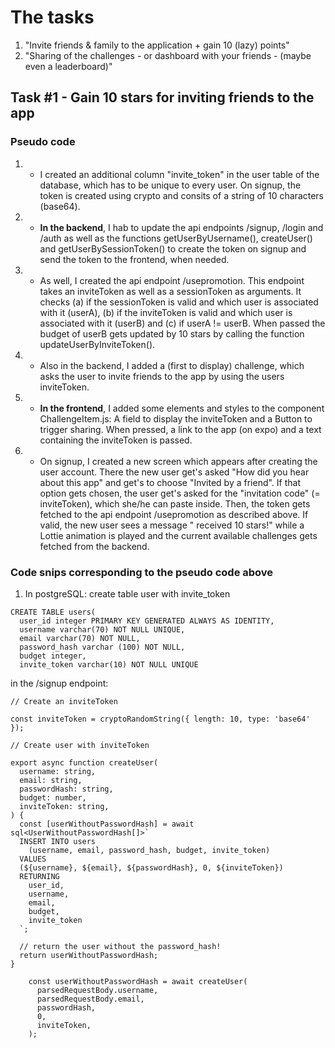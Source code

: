 # The tasks

1. "Invite friends & family to the application + gain 10 (lazy) points"
2. "Sharing of the challenges - or dashboard with your friends - (maybe even a leaderboard)"

## Task #1 - Gain 10 stars for inviting friends to the app

### Pseudo code

1. - I created an additional column "invite_token" in the user table of the database, which has to be unique to every user. On signup, the token is created using crypto and consits of a string of 10 characters (base64).
1. - **In the backend**, I hab to update the api endpoints /signup, /login and /auth as well as the functions getUserByUsername(), createUser() and getUserBySessionToken() to create the token on signup and send the token to the frontend, when needed.
1. - As well, I created the api endpoint /usepromotion. This endpoint takes an inviteToken as well as a sessionToken as arguments. It checks (a) if the sessionToken is valid and which user is associated with it (userA), (b) if the inviteToken is valid and which user is associated with it (userB) and (c) if userA != userB. When passed the budget of userB gets updated by 10 stars by calling the function updateUserByInviteToken().
1. - Also in the backend, I added a (first to display) challenge, which asks the user to invite friends to the app by using the users inviteToken.
1. - **In the frontend**, I added some elements and styles to the component ChallengeItem.js: A field to display the inviteToken and a Button to trigger sharing. When pressed, a link to the app (on expo) and a text containing the inviteToken is passed.
1. - On signup, I created a new screen which appears after creating the user account. There the new user get's asked "How did you hear about this app" and get's to choose "Invited by a friend". If that option gets chosen, the user get's asked for the "invitation code" (= inviteToken), which she/he can paste inside. Then, the token gets fetched to the api endpoint /usepromotion as described above. If valid, the new user sees a message "<username of userB> received 10 stars!" while a Lottie animation is played and the current available challenges gets fetched from the backend.

### Code snips corresponding to the pseudo code above

1. In postgreSQL: create table user with invite_token

```
CREATE TABLE users(
  user_id integer PRIMARY KEY GENERATED ALWAYS AS IDENTITY,
  username varchar(70) NOT NULL UNIQUE,
  email varchar(70) NOT NULL,
  password_hash varchar (100) NOT NULL,
  budget integer,
  invite_token varchar(10) NOT NULL UNIQUE
```

in the /signup endpoint:

```
// Create an inviteToken

const inviteToken = cryptoRandomString({ length: 10, type: 'base64' });

// Create user with inviteToken

export async function createUser(
  username: string,
  email: string,
  passwordHash: string,
  budget: number,
  inviteToken: string,
) {
  const [userWithoutPasswordHash] = await sql<UserWithoutPasswordHash[]>`
  INSERT INTO users
    (username, email, password_hash, budget, invite_token)
  VALUES
  (${username}, ${email}, ${passwordHash}, 0, ${inviteToken})
  RETURNING
    user_id,
    username,
    email,
    budget,
    invite_token
  `;

  // return the user without the password_hash!
  return userWithoutPasswordHash;
}

    const userWithoutPasswordHash = await createUser(
      parsedRequestBody.username,
      parsedRequestBody.email,
      passwordHash,
      0,
      inviteToken,
    );


```
